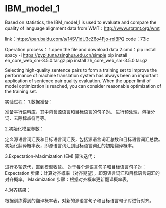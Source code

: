 # IBM_model_1
Based on statistics, the IBM_model_1 is used to evaluate and compare the quality of language alignment
data from WMT：http://www.statmt.org/wmt



link：https://pan.baidu.com/s/14SV1dU3cZ6o4Fjo-rxIBPQ 
code：73lc




Operation process：
1.open the file and download data
2.cmd：pip install spacy -i https://pypi.tuna.tsinghua.edu.cn/simple
       pip install en_core_web_sm-3.5.0.tar.gz
       pip install zh_core_web_sm-3.5.0.tar.gz




Selecting high-quality sentence pairs to form a training set to improve the performance of machine translation system has always been an important application of sentence pair quality evaluation. When the upper limit of model optimization is reached, you can consider reasonable optimization of the training set.

实验过程：
1.数据准备：

准备平行语料库，其中包含源语言和目标语言的句子对。
进行预处理，包括分词、去除标点符号等。

2.初始化模型参数：

定义源语言词汇表和目标语言词汇表，包括源语言词汇总数和目标语言词汇总数。
初始化翻译概率表，即源语言词汇到目标语言词汇的初始翻译概率。

3.Expectation-Maximization (EM) 算法迭代：

进行多轮迭代，直到模型收敛。
对于每个源语言句子和目标语言句子对：
Expectation 步骤：计算对齐概率（对齐期望），即源语言词汇和目标语言词汇的对齐概率。
Maximization 步骤：根据对齐概率更新翻译概率表。

4.对齐结果：

根据训练得到的翻译概率表，对新的源语言句子和目标语言句子对进行对齐。
